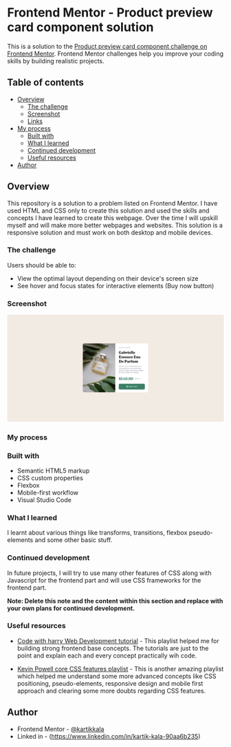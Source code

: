 # Frontend Mentor - Product preview card component solution

This is a solution to the [Product preview card component challenge on Frontend Mentor](https://www.frontendmentor.io/challenges/product-preview-card-component-GO7UmttRfa). Frontend Mentor challenges help you improve your coding skills by building realistic projects. 

## Table of contents

- [Overview](#overview)
  - [The challenge](#the-challenge)
  - [Screenshot](#screenshot)
  - [Links](#links)
- [My process](#my-process)
  - [Built with](#built-with)
  - [What I learned](#what-i-learned)
  - [Continued development](#continued-development)
  - [Useful resources](#useful-resources)
- [Author](#author)


## Overview

This repository is a solution to a problem listed on Frontend Mentor. I have used HTML and CSS only to create this solution and used the skills and concepts I have learned to create this webpage. Over the time I will upskill myself and will make more better webpages and websites. This solution is a responsive solution and must work on both desktop and mobile devices.

### The challenge

Users should be able to:

- View the optimal layout depending on their device's screen size
- See hover and focus states for interactive elements (Buy now button)

### Screenshot

![](./images/webpage_ss.png)


### My process

### Built with

- Semantic HTML5 markup
- CSS custom properties
- Flexbox
- Mobile-first workflow
- Visual Studio Code

### What I learned

I learnt about various things like transforms, transitions, flexbox pseudo-elements and some other basic stuff.

### Continued development

In future projects, I will try to use many other features of CSS along with Javascript for the frontend part and will use CSS frameworks for the frontend part.

**Note: Delete this note and the content within this section and replace with your own plans for continued development.**

### Useful resources

- [Code with harry Web Development tutorial](https://youtube.com/playlist?list=PLu0W_9lII9agiCUZYRsvtGTXdxkzPyItg) - This playlist helped me for building strong frontend base concepts. The tutorials are just to the point and explain each and every concept practically wih code.

- [Kevin Powell core CSS features playlist](https://youtube.com/playlist?list=PL4-IK0AVhVjP27yZLwW-gkPggRps0CCnP) - This is another amazing playlist which helped me understand some more advanced concepts like CSS positioning, pseudo-elements, responsive design and mobile first approach and clearing some more doubts regarding CSS features.


## Author

- Frontend Mentor - [@kartikkala](https://www.frontendmentor.io/profile/Kartikkala)
- Linked in - (https://www.linkedin.com/in/kartik-kala-90aa6b235)

